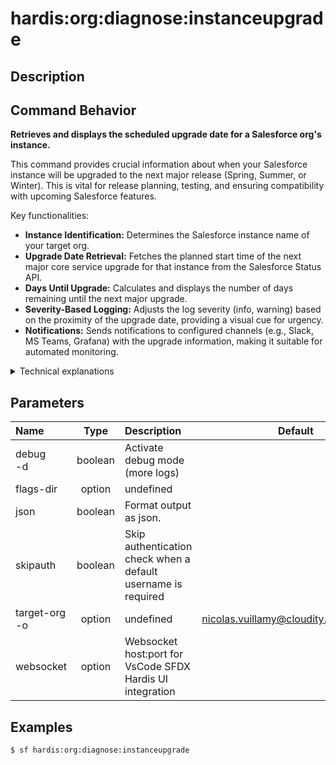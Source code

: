 <!-- This file has been generated with command 'sf hardis:doc:plugin:generate'. Please do not update it manually or it may be overwritten -->
# hardis:org:diagnose:instanceupgrade

## Description


## Command Behavior

**Retrieves and displays the scheduled upgrade date for a Salesforce org's instance.**

This command provides crucial information about when your Salesforce instance will be upgraded to the next major release (Spring, Summer, or Winter). This is vital for release planning, testing, and ensuring compatibility with upcoming Salesforce features.

Key functionalities:

- **Instance Identification:** Determines the Salesforce instance name of your target org.
- **Upgrade Date Retrieval:** Fetches the planned start time of the next major core service upgrade for that instance from the Salesforce Status API.
- **Days Until Upgrade:** Calculates and displays the number of days remaining until the next major upgrade.
- **Severity-Based Logging:** Adjusts the log severity (info, warning) based on the proximity of the upgrade date, providing a visual cue for urgency.
- **Notifications:** Sends notifications to configured channels (e.g., Slack, MS Teams, Grafana) with the upgrade information, making it suitable for automated monitoring.

<details markdown="1">
<summary>Technical explanations</summary>

The command's technical implementation involves:

- **Salesforce SOQL Query:** It first queries the `Organization` object in Salesforce to get the `InstanceName` of the target org.
- **Salesforce Status API Integration:** It makes an HTTP GET request to the Salesforce Status API (`https://api.status.salesforce.com/v1/instances/{instanceName}/status`) to retrieve detailed information about the instance, including scheduled maintenances.
- **Data Parsing:** It parses the JSON response from the Status API to extract the relevant major release upgrade information.
- **Date Calculation:** Uses the `moment` library to calculate the difference in days between the current date and the planned upgrade date.
- **Notification Integration:** It integrates with the `NotifProvider` to send notifications, including the instance name, upgrade date, and days remaining, along with relevant metrics for monitoring dashboards.
- **User Feedback:** Provides clear messages to the user about the upgrade status and proximity.
</details>


## Parameters

| Name              |  Type   | Description                                                   |                Default                 | Required | Options |
|:------------------|:-------:|:--------------------------------------------------------------|:--------------------------------------:|:--------:|:-------:|
| debug<br/>-d      | boolean | Activate debug mode (more logs)                               |                                        |          |         |
| flags-dir         | option  | undefined                                                     |                                        |          |         |
| json              | boolean | Format output as json.                                        |                                        |          |         |
| skipauth          | boolean | Skip authentication check when a default username is required |                                        |          |         |
| target-org<br/>-o | option  | undefined                                                     | nicolas.vuillamy@cloudity.com.playnico |          |         |
| websocket         | option  | Websocket host:port for VsCode SFDX Hardis UI integration     |                                        |          |         |

## Examples

```shell
$ sf hardis:org:diagnose:instanceupgrade
```


